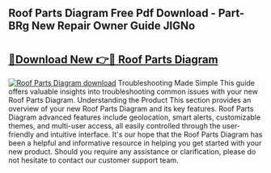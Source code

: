 ## Roof Parts Diagram Free Pdf Download - Part-BRg New Repair Owner Guide JIGNo

# <h2><a href="http://dfsnib3.blite.top/?on=Roof+Parts+Diagram">🔗Download New 👉🔴 Roof Parts Diagram</a></h2>

[![Roof Parts Diagram download](https://i.imgur.com/lujVjoI.png)](http://dfsnib3.blite.top/?on=Roof+Parts+Diagram)
Troubleshooting Made Simple This guide offers valuable insights into troubleshooting common issues with your new Roof Parts Diagram. Understanding the Product This section provides an overview of your new Roof Parts Diagram and its key features. Roof Parts Diagram advanced features include geolocation, smart alerts, customizable themes, and multi-user access, all easily controlled through the user-friendly and intuitive interface. It's our hope that the Roof Parts Diagram has been a helpful and informative resource in helping you get started with your new product. Should you require any assistance or clarification, please do not hesitate to contact our customer support team.
